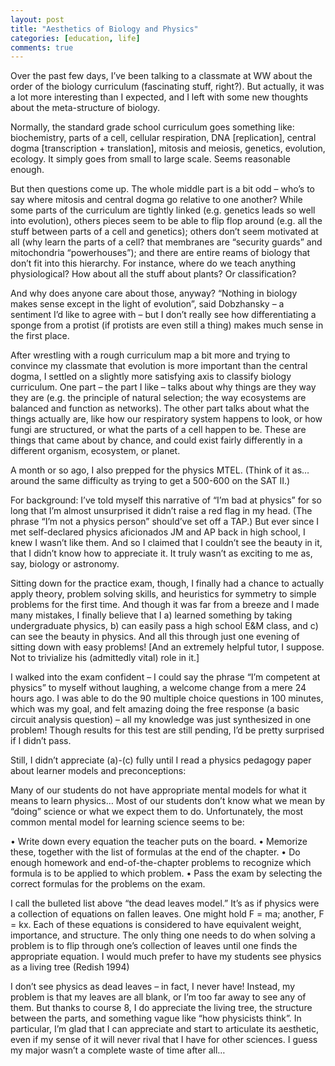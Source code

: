 ```yaml
---
layout: post
title: "Aesthetics of Biology and Physics"
categories: [education, life]
comments: true
---
```


Over the past few days, I’ve been talking to a classmate at WW about the order of the biology curriculum (fascinating stuff, right?). But actually, it was a lot more interesting than I expected, and I left with some new thoughts about the meta-structure of biology.

Normally, the standard grade school curriculum goes something like: biochemistry, parts of a cell, cellular respiration, DNA [replication], central dogma [transcription + translation], mitosis and meiosis, genetics, evolution, ecology. It simply goes from small to large scale. Seems reasonable enough.

But then questions come up. The whole middle part is a bit odd – who’s to say where mitosis and central dogma go relative to one another?  While some parts of the curriculum are tightly linked (e.g. genetics leads so well into evolution), others pieces seem to be able to flip flop around (e.g. all the stuff between parts of a cell and genetics); others don’t seem motivated at all (why learn the parts of a cell? that membranes are “security guards” and mitochondria “powerhouses”); and there are entire reams of biology that don’t fit into this hierarchy. For instance, where do we teach anything physiological? How about all the stuff about plants? Or classification?

And why does anyone care about those, anyway? “Nothing in biology makes sense except in the light of evolution”, said Dobzhansky – a sentiment I’d like to agree with – but I don’t really see how differentiating a sponge from a protist (if protists are even still a thing) makes much sense in the first place.

After wrestling with a rough curriculum map a bit more and trying to convince my classmate that evolution is more important than the central dogma, I settled on a slightly more satisfying axis to classify biology curriculum. One part – the part I like – talks about why things are they way they are (e.g. the principle of natural selection; the way ecosystems are balanced and function as networks). The other part talks about what the things actually are, like how our respiratory system happens to look, or how fungi are structured, or what the parts of a cell happen to be. These are things that came about by chance, and could exist fairly differently in a different organism, ecosystem, or planet.

A month or so ago, I also prepped for the physics MTEL. (Think of it as…around the same difficulty as trying to get a 500-600 on the SAT II.)

For background: I’ve told myself this narrative of “I’m bad at physics” for so long that I’m almost unsurprised it didn’t raise a red flag in my head. (The phrase “I’m not a physics person” should’ve set off a TAP.) But ever since I met self-declared physics aficionados JM and AP back in high school, I knew I wasn’t like them. And so I claimed that I couldn’t see the beauty in it, that I didn’t know how to appreciate it. It truly wasn’t as exciting to me as, say, biology or astronomy.

Sitting down for the practice exam, though, I finally had a chance to actually apply theory, problem solving skills, and heuristics for symmetry to simple problems for the first time. And though it was far from a breeze and I made many mistakes, I finally believe that I a) learned something by taking undergraduate physics, b) can easily pass a high school E&M class, and c) can see the beauty in physics. And all this through just one evening of sitting down with easy problems! [And an extremely helpful tutor, I suppose. Not to trivialize his (admittedly vital) role in it.]

I walked into the exam confident – I could say the phrase “I’m competent at physics” to myself without laughing, a welcome change from a mere 24 hours ago. I was able to do the 90 multiple choice questions in 100 minutes, which was my goal, and felt amazing doing the free response (a basic circuit analysis question) – all my knowledge was just synthesized in one problem! Though results for this test are still pending, I’d be pretty surprised if I didn’t pass.

Still, I didn’t appreciate (a)-(c) fully until I read a physics pedagogy paper about learner models and preconceptions:

Many of our students do not have appropriate mental models for what it means to learn physics… Most of our students don’t know what we mean by “doing” science or what we expect them to do. Unfortunately, the most common mental model for learning science seems to be:

• Write down every equation the teacher puts on the board.
• Memorize these, together with the list of formulas at the end of the chapter.
• Do enough homework and end-of-the-chapter problems to recognize which formula is to be applied to which problem.
• Pass the exam by selecting the correct formulas for the problems on the exam.

I call the bulleted list above “the dead leaves model.” It’s as if physics were a collection of equations on fallen leaves. One might hold F = ma; another, F = kx. Each of these equations is considered to have equivalent weight, importance, and structure. The only thing one needs to do when solving a problem is to flip through one’s collection of leaves until one finds the appropriate equation. I would much prefer to have my students see physics as a living tree (Redish 1994)

I don’t see physics as dead leaves – in fact, I never have! Instead, my problem is that my leaves are all blank, or I’m too far away to see any of them. But thanks to course 8, I do appreciate the living tree, the structure between the parts, and something vague like “how physicists think”. In particular, I’m glad that I can appreciate and start to articulate its aesthetic, even if my sense of it will never rival that I have for other sciences. I guess my major wasn’t a complete waste of time after all…
